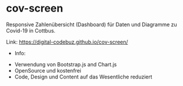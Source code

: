 # cov-screen
Responsive Zahlenübersicht (Dashboard) für Daten und Diagramme zu Covid-19 in Cottbus.

Link: https://digital-codebuz.github.io/cov-screen/

* Info:
- Verwendung von Bootstrap.js and Chart.js
- OpenSource und kostenfrei
- Code, Design und Content auf das Wesentliche reduziert

